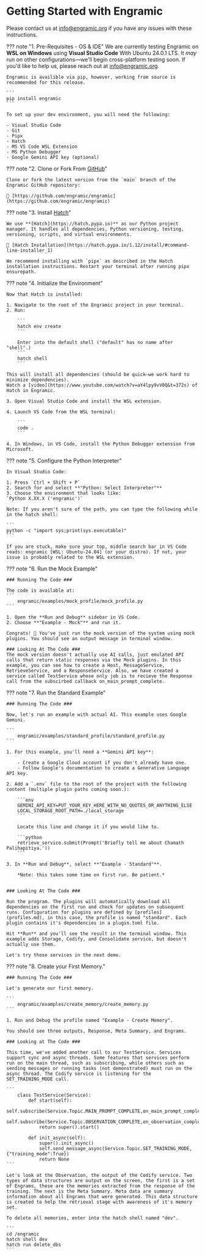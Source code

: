 # Getting Started with Engramic

Please contact us at info@engramic.org if you have any issues with these instructions.


??? note "1. Pre-Requisites - OS & IDE"
    We are currently testing Engramic on **WSL on Windows** using **Visual Studio Code** With Ubuntu 24.0.1 LTS. It *may* run on other configurations—we'll begin cross-platform testing soon. If you'd like to help us, please reach out at [info@engramic.org](mailto:info@engramic.org).

    Engramic is availible via pip, however, working from source is recommended for this release.

    ```
    pip install engramic
    ```

    To set up your dev environment, you will need the following:
    
    - Visual Studio Code
    - Git
    - Pipx
    - Hatch
    - MS VS Code WSL Extension
    - MS Python Debugger
    - Google Gemini API key (optional)


??? note "2. Clone or Fork From [GitHub](https://github.com/engramic/engramic)"

    Clone or fork the latest version from the `main` branch of the Engramic GitHub repository:

    📎 [https://github.com/engramic/engramic](https://github.com/engramic/engramic)



??? note "3. Install [Hatch](https://hatch.pypa.io/1.12/install/#command-line-installer_1)"

    We use **[Hatch](https://hatch.pypa.io)** as our Python project manager. It handles all dependencies, Python versioning, testing, versioning, scripts, and virtual environments.

    🔗 [Hatch Installation](https://hatch.pypa.io/1.12/install/#command-line-installer_1)

    We recommend installing with `pipx` as described in the Hatch installation instructions. Restart your terminal after running pipx ensurepath.

??? note "4. Initialize the Environment"

    Now that Hatch is installed:

    1. Navigate to the root of the Engramic project in your terminal.
    2. Run:

        ```
        hatch env create
        ```

        Enter into the default shell ("default" has no name after "shell".)
        ```
        hatch shell
        ```

    This will install all dependencies (should be quick—we work hard to minimize dependencies).
    Watch a [video](https://www.youtube.com/watch?v=aY4lpy9vV0Q&t=372s) of Hatch in Engramic.

    3. Open Visual Studio Code and install the WSL extension.

    4. Launch VS Code from the WSL terminal:

        ```
        code .
        ```

    4. In Windows, in VS Code, install the Python Debugger extension from Microsoft.
    

??? note "5. Configure the Python Interpreter"

    In Visual Studio Code:

    1. Press `Ctrl + Shift + P`
    2. Search for and select **"Python: Select Interpreter"**
    3. Choose the environment that looks like:  
    `Python X.XX.X ('engramic')`

    Note: If you aren't sure of the path, you can type the following while in the hatch shell:

    ```
    python -c "import sys;print(sys.executable)"
    ```

    If you are stuck, make sure your top, middle search bar in VS Code reads: engramic [WSL: Ubuntu-24.04] (or your distro). If not, your issue is probably related to the WSL extension.

??? note "6. Run the Mock Example"

    ### Running The Code ###

    The code is available at:
    ```
        engramic/examples/mock_profile/mock_profile.py
    ```

    1. Open the **Run and Debug** sidebar in VS Code.
    2. Choose **"Example - Mock"** and run it.

    Congrats! 🎉 You've just run the mock version of the system using mock plugins. You should see an output message in terminal window.
    
    ### Looking At The Code ###
    The mock version doesn't actually use AI calls, just emulated API calls that return static responses via the Mock plugins. In this example, you can see how to create a Host, MessageService, RetrieveService, and a ResponseService. Also, we have created a service called TestService whose only job is to recieve the Response call from the subscirbed callback on_main_prompt_complete.


??? note "7. Run the Standard Example"

    ### Running The Code ###

    Now, let's run an example with actual AI. This example uses Google Gemini.

    ```
        engramic/examples/standard_profile/standard_profile.py
    ```
    
    1. For this example, you'll need a **Gemini API key**:

        - Create a Google Cloud account if you don't already have one.
        - Follow Google's documentation to create a Generative Language API key.

    2. Add a `.env` file to the root of the project with the following content (multiple plugin paths coming soon.):

        ```env
        GEMINI_API_KEY=PUT_YOUR_KEY_HERE_WITH_NO_QUOTES_OR_ANYTHING_ELSE
        LOCAL_STORAGE_ROOT_PATH=./local_storage
        ```

        Locate this line and change it if you would like to.

        ```python
        retrieve_service.submit(Prompt('Briefly tell me about Chamath Palihapitiya.'))
        ```

    3. In **Run and Debug**, select **"Example - Standard"**.

        *Note: this takes some time on first run. Be patient.*


    ### Looking At The Code ###
    
    Run the program. The plugins will automatically download all dependencies on the first run and check for updates on subsequent runs. Configuration for plugins are defined by [profiles](profiles.md), in this case, the profile is named "standard". Each plugin contains it's dependencies in a plugin.toml file.

    Hit **Run** and you'll see the result in the terminal window. This example adds Storage, Codify, and Consolidate service, but doesn't actually use them.
    
    Let's try those services in the next demo.

??? note "8. Create your First Memory."

    ### Running The Code ###

    Let's generate our first memory.

    ```
        engramic/examples/create_memory/create_memory.py
    ```

    1. Run and Debug the profile named "Example - Create Memory".

    You should see three outputs, Response, Meta Summary, and Engrams.

    ### Looking at The Code ###

    This time, we've added another call to our TestService. Services support sync and async threads. Some features that services perform run on the main thread, such as subscribing, while others such as sending messages or running tasks (not demonstrated) must run on the async thread. The Codify service is listening for the SET_TRAINING_MODE call.

    ```
        class TestService(Service):
            def start(self):
                self.subscribe(Service.Topic.MAIN_PROMPT_COMPLETE,on_main_prompt_complete)
                self.subscribe(Service.Topic.OBSERVATION_COMPLETE,on_observation_complete)
                return super().start()
            
            def init_async(self):
                super().init_async()
                self.send_message_async(Service.Topic.SET_TRAINING_MODE,{"training_mode":True})
                return None
    ```

    Let's look at the Observation, the output of the Codify service. Two types of data structures are output on the screen, the first is a set of Engrams, these are the memories extracted from the response of the training. The next is the Meta Summary. Meta data are summary information about all Engrams that were generated. This data structure is created to help the retrieval stage with awareness of it's memory set.

    To delete all memories, enter into the hatch shell named "dev".

    ```
    cd /engramic
    hatch shell dev
    hatch run delete_dbs
    ```


    